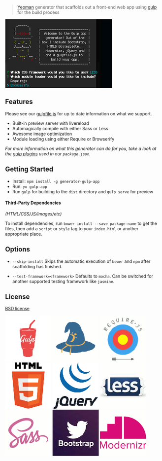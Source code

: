 > [Yeoman](http://yeoman.io) generator that scaffolds out a front-end web app using [gulp](http://gulpjs.com/) for the build process

![](screenshot.png)

## Features

Please see our [gulpfile.js](app/templates/gulpfile.js) for up to date information on what we support.

* Built-in preview server with livereload
* Automagically compile with either Sass or Less
* Awesome image optimization
* Module loading using either Require or Browserify

*For more information on what this generator can do for you, take a look at the [gulp plugins](app/templates/_package.json) used in our `package.json`.*


## Getting Started

- Install: `npm install -g generator-gulp-app`
- Run: `yo gulp-app`
- Run `gulp` for building to the `dist` directory and `gulp serve` for preview


#### Third-Party Dependencies

*(HTML/CSS/JS/Images/etc)*

To install dependencies, run `bower install --save package-name` to get the files, then add a `script` or `style` tag to your `index.html` or another appropriate place.


## Options

- `--skip-install`
  Skips the automatic execution of `bower` and `npm` after scaffolding has finished.

- `--test-framework=<framework>`
  Defaults to `mocha`. Can be switched for another supported testing framework like `jasmine`.


## License

[BSD license](http://opensource.org/licenses/bsd-license.php)

![](app/templates/images/gulp.png)
![](app/templates/images/browserify.png)
![](app/templates/images/require.png)
![](app/templates/images/html.png)
![](app/templates/images/jquery.png)
![](app/templates/images/less.png)
![](app/templates/images/sass.png)
![](app/templates/images/bootstrap.png)
![](app/templates/images/modernizr.png)

